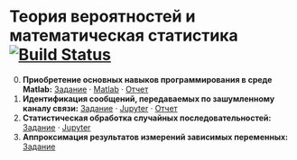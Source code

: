 # Теория вероятностей и математическая статистика [![Build Status](https://travis-ci.org/vaddya/probability-and-statistics.svg?branch=master)](https://travis-ci.org/vaddya/probability-and-statistics)

0. __Приобретение основных навыков программирования в среде Matlab:__
[Задание](https://github.com/vaddya/probability-and-statistics/blob/master/lab0/lab0.pdf) · 
[Matlab](https://github.com/vaddya/probability-and-statistics/tree/master/lab0/code) · 
[Отчет](https://github.com/vaddya/probability-and-statistics/releases/download/1.1/lab0.pdf)
1. __Идентификация сообщений, передаваемых по зашумленному каналу связи:__
[Задание](https://github.com/vaddya/probability-and-statistics/blob/master/lab1/lab1.pdf) · 
[Jupyter](https://github.com/vaddya/probability-and-statistics/blob/master/lab1/code/lab1.ipynb) · 
[Отчет](https://github.com/vaddya/probability-and-statistics/releases/download/1.1/lab1.pdf)
2. __Статистическая обработка случайных последовательностей:__
[Задание](https://github.com/vaddya/probability-and-statistics/blob/master/lab2/lab2.pdf) · 
[Jupyter](https://github.com/vaddya/probability-and-statistics/blob/master/lab2/code/lab2.ipynb)
3. __Аппроксимация результатов измерений зависимых переменных:__
[Задание](https://github.com/vaddya/probability-and-statistics/blob/master/lab3/lab3.pdf)
